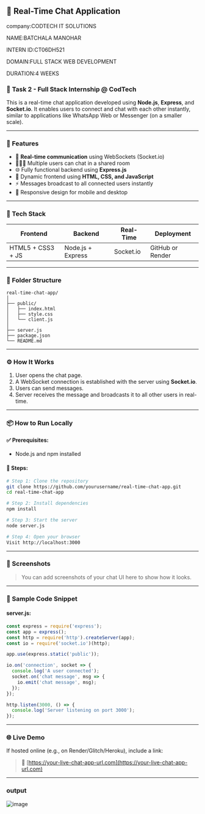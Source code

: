 ## 💬 Real-Time Chat Application
company:CODTECH IT SOLUTIONS

NAME:BATCHALA MANOHAR

INTERN ID:CT06DH521

DOMAIN:FULL STACK WEB DEVELOPMENT

DURATION:4 WEEKS

### 📌 **Task 2 - Full Stack Internship @ CodTech**

This is a real-time chat application developed using **Node.js**, **Express**, and **Socket.io**. It enables users to connect and chat with each other instantly, similar to applications like WhatsApp Web or Messenger (on a smaller scale).

---

### 🚀 Features

* 🔁 **Real-time communication** using WebSockets (Socket.io)
* 🧑‍🤝‍🧑 Multiple users can chat in a shared room
* 🌐 Fully functional backend using **Express.js**
* 💬 Dynamic frontend using **HTML, CSS, and JavaScript**
* ⚡ Messages broadcast to all connected users instantly
* 📱 Responsive design for mobile and desktop

---

### 🧰 Tech Stack

| Frontend          | Backend           | Real-Time | Deployment       |
| ----------------- | ----------------- | --------- | ---------------- |
| HTML5 + CSS3 + JS | Node.js + Express | Socket.io | GitHub or Render |

---

### 📁 Folder Structure

```
real-time-chat-app/
│
├── public/
│   ├── index.html
│   ├── style.css
│   └── client.js
│
├── server.js
├── package.json
└── README.md
```

---

### ⚙️ How It Works

1. User opens the chat page.
2. A WebSocket connection is established with the server using **Socket.io**.
3. Users can send messages.
4. Server receives the message and broadcasts it to all other users in real-time.

---

### 📦 How to Run Locally

#### ✅ Prerequisites:

* Node.js and npm installed

#### 🧪 Steps:

```bash
# Step 1: Clone the repository
git clone https://github.com/yourusername/real-time-chat-app.git
cd real-time-chat-app

# Step 2: Install dependencies
npm install

# Step 3: Start the server
node server.js

# Step 4: Open your browser
Visit http://localhost:3000
```

---

### 📸 Screenshots

> You can add screenshots of your chat UI here to show how it looks.

---

### 📝 Sample Code Snippet

#### server.js:

```javascript
const express = require('express');
const app = express();
const http = require('http').createServer(app);
const io = require('socket.io')(http);

app.use(express.static('public'));

io.on('connection', socket => {
  console.log('A user connected');
  socket.on('chat message', msg => {
    io.emit('chat message', msg);
  });
});

http.listen(3000, () => {
  console.log('Server listening on port 3000');
});
```

---

### 🌐 Live Demo

If hosted online (e.g., on Render/Glitch/Heroku), include a link:

> 🔗 [https://your-live-chat-app-url.com](https://your-live-chat-app-url.com)

---

### output
![image](https://github.com/user-attachments/assets/9c007251-87c5-44ee-973e-7479ee6a4e18)
